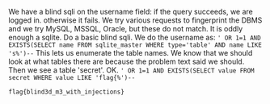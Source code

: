 We have a blind sqli on the username field: if the query succeeds, we are logged in. otherwise it fails.
We try various requests to fingerprint the DBMS and we try MySQL, MSSQL, Oracle, but these do not match. It is oddly enough a sqlite.
Do a basic blind sqli.
We do the username as:
`' OR 1=1 AND EXISTS(SELECT name FROM sqlite_master WHERE type='table' AND name LIKE 's%')--`
This lets us enumerate the table names. We know that we should look at what tables there are because the problem text said we should.
Then we see a table 'secret'. OK.
`' OR 1=1 AND EXISTS(SELECT value FROM secret WHERE value LIKE 'flag{%')--`

`flag{blind3d_m3_with_injections}`
